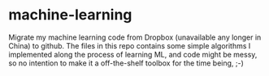 machine-learning
================

Migrate my machine learning code from Dropbox (unavailable any longer in China) to github.
The files in this repo contains some simple algorithms I implemented along the process of learning ML, and code might be messy, so no intention to make it a off-the-shelf toolbox for the time being, ;-)
